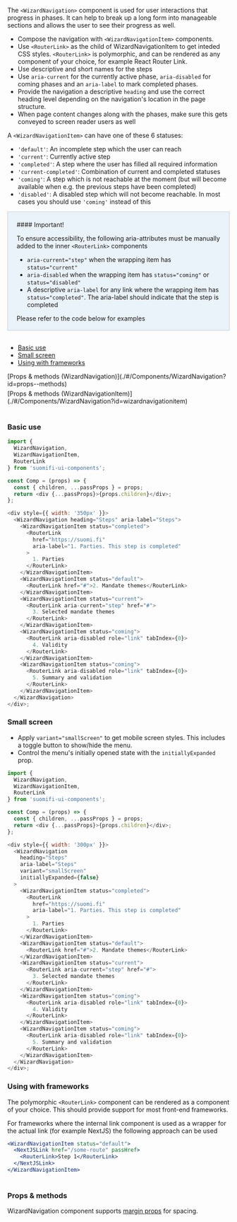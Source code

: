 The `<WizardNavigation>` component is used for user interactions that progress in phases. It can help to break up a long form into manageable sections and allows the user to see their progress as well.

- Compose the navigation with `<WizardNavigationItem>` components.
- Use `<RouterLink>` as the child of WizardNavigationItem to get inteded CSS styles. `<RouterLink>` is polymorphic, and can be rendered as any component of your choice, for example React Router Link.
- Use descriptive and short names for the steps
- Use `aria-current` for the currently active phase, `aria-disabled` for coming phases and an `aria-label` to mark completed phases.
- Provide the navigation a descriptive `heading` and use the correct heading level depending on the navigation's location in the page structure.
- When page content changes along with the phases, make sure this gets conveyed to screen reader users as well

A `<WizardNavigationItem>` can have one of these 6 statuses:

- `'default'`: An incomplete step which the user can reach
- `'current'`: Currently active step
- `'completed'`: A step where the user has filled all required information
- `'current-completed'`: Combination of current and completed statuses
- `'coming'`: A step which is not reachable at the moment (but will become available when e.g. the previous steps have been completed)
- `'disabled'`: A disabled step which will not become reachable. In most cases you should use `'coming'` instead of this

<div style="border: 1px solid #c8cdd0; padding: 20px 20px 4px 20px; background: #eaf2fa; margin-bottom: 30px;">
#### Important!

To ensure accessibility, the following aria-attributes must be manually added to the inner `<RouterLink>` components

- `aria-current="step"` when the wrapping item has `status="current"`
- `aria-disabled` when the wrapping item has `status="coming"` or `status="disabled"`
- A descriptive `aria-label` for any link where the wrapping item has `status="completed"`. The aria-label should indicate that the step is completed

Please refer to the code below for examples

</div>

- [Basic use](./#/Components/WizardNavigation?id=basic-use)
- [Small screen](./#/Components/WizardNavigation?id=small-screen)
- [Using with frameworks](./#/Components/WizardNavigation?id=using-with-frameworks)

<div style="margin-bottom: 5px">
  [Props & methods (WizardNavigation)](./#/Components/WizardNavigation?id=props--methods)
</div>
<div style="margin-bottom: 40px">
  [Props & methods (WizardNavigationItem)](./#/Components/WizardNavigation?id=wizardnavigationitem)
</div>

### Basic use

```js
import {
  WizardNavigation,
  WizardNavigationItem,
  RouterLink
} from 'suomifi-ui-components';

const Comp = (props) => {
  const { children, ...passProps } = props;
  return <div {...passProps}>{props.children}</div>;
};

<div style={{ width: '350px' }}>
  <WizardNavigation heading="Steps" aria-label="Steps">
    <WizardNavigationItem status="completed">
      <RouterLink
        href="https://suomi.fi"
        aria-label="1. Parties. This step is completed"
      >
        1. Parties
      </RouterLink>
    </WizardNavigationItem>
    <WizardNavigationItem status="default">
      <RouterLink href="#">2. Mandate themes</RouterLink>
    </WizardNavigationItem>
    <WizardNavigationItem status="current">
      <RouterLink aria-current="step" href="#">
        3. Selected mandate themes
      </RouterLink>
    </WizardNavigationItem>
    <WizardNavigationItem status="coming">
      <RouterLink aria-disabled role="link" tabIndex={0}>
        4. Validity
      </RouterLink>
    </WizardNavigationItem>
    <WizardNavigationItem status="coming">
      <RouterLink aria-disabled role="link" tabIndex={0}>
        5. Summary and validation
      </RouterLink>
    </WizardNavigationItem>
  </WizardNavigation>
</div>;
```

### Small screen

- Apply `variant="smallScreen"` to get mobile screen styles. This includes a toggle button to show/hide the menu.
- Control the menu's initially opened state with the `initiallyExpanded` prop.

```js
import {
  WizardNavigation,
  WizardNavigationItem,
  RouterLink
} from 'suomifi-ui-components';

const Comp = (props) => {
  const { children, ...passProps } = props;
  return <div {...passProps}>{props.children}</div>;
};

<div style={{ width: '300px' }}>
  <WizardNavigation
    heading="Steps"
    aria-label="Steps"
    variant="smallScreen"
    initiallyExpanded={false}
  >
    <WizardNavigationItem status="completed">
      <RouterLink
        href="https://suomi.fi"
        aria-label="1. Parties. This step is completed"
      >
        1. Parties
      </RouterLink>
    </WizardNavigationItem>
    <WizardNavigationItem status="default">
      <RouterLink href="#">2. Mandate themes</RouterLink>
    </WizardNavigationItem>
    <WizardNavigationItem status="current">
      <RouterLink aria-current="step" href="#">
        3. Selected mandate themes
      </RouterLink>
    </WizardNavigationItem>
    <WizardNavigationItem status="coming">
      <RouterLink aria-disabled role="link" tabIndex={0}>
        4. Validity
      </RouterLink>
    </WizardNavigationItem>
    <WizardNavigationItem status="coming">
      <RouterLink aria-disabled role="link" tabIndex={0}>
        5. Summary and validation
      </RouterLink>
    </WizardNavigationItem>
  </WizardNavigation>
</div>;
```

### Using with frameworks

The polymorphic `<RouterLink>` component can be rendered as a component of your choice. This should provide support for most front-end frameworks.

For frameworks where the internal link component is used as a wrapper for the actual link (for example NextJS) the following approach can be used

```jsx static
<WizardNavigationItem status="default">
  <NextJSLink href="/some-route" passHref>
    <RouterLink>Step 1</RouterLink>
  </NextJSLink>
</WizardNavigationItem>
```

<div style="margin-bottom: 40px"></div>

### Props & methods

WizardNavigation component supports [margin props](./#/Spacing/Margin%20props) for spacing.
